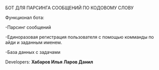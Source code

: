 
БОТ ДЛЯ ПАРСИНГА СООБЩЕНИЙ ПО КОДОВОМУ СЛОВУ

Функционал бота:

-Парсинг сообщений

-Единоразовая регистрация пользователя с помощью комманды по айди и заданным именем.

-База данных с задачами

Developers:
**Хабаров Илья**
**Ларов Данил**

